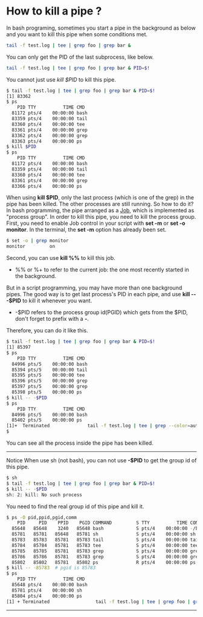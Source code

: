 # How to kill a pipe ?

In bash programing, sometimes you start a pipe in the background as below and you want to kill this pipe when some conditions met.

```bash
tail -f test.log | tee | grep foo | grep bar &
```

You can only get the PID of the last subprocess, like below.

```bash
tail -f test.log | tee | grep foo | grep bar & PID=$!
```

You cannot just use *kill $PID* to kill this pipe.

```bash
$ tail -f test.log | tee | grep foo | grep bar & PID=$!
[1] 83362
$ ps
    PID TTY          TIME CMD
  81172 pts/4    00:00:00 bash
  83359 pts/4    00:00:00 tail
  83360 pts/4    00:00:00 tee
  83361 pts/4    00:00:00 grep
  83362 pts/4    00:00:00 grep
  83363 pts/4    00:00:00 ps
$ kill $PID
$ ps
    PID TTY          TIME CMD
  81172 pts/4    00:00:00 bash
  83359 pts/4    00:00:00 tail
  83360 pts/4    00:00:00 tee
  83361 pts/4    00:00:00 grep
  83366 pts/4    00:00:00 ps
```

When using **kill $PID**, only the last process (which is one of the grep) in the pipe has been killed. The other processes are still running.
So how to do it?
In bash programming, the pipe arranged as a [Job](http://mywiki.wooledge.org/BashGuide/JobControl), which is implemented as "process group".
In order to kill this pipe, you need to kill the process group.
First, you need to enable Job control in your script with **set -m** or **set -o monitor**.
In the terminal, the **set -m** option has already been set.

```bash
$ set -o | grep monitor
monitor        	on
```

Second, you can use **kill %%** to kill this job.

- %% or %+ to refer to the current job: the one most recently started in the background.

But in a script programming, you may have more than one background pipes.
The good way is to get last process's PID in each pipe, and use **kill -- -$PID** to kill it whenever you want.

- -$PID refers to the process group id(PGID) which gets from the $PID, don't forget to prefix with a **-**.

Therefore, you can do it like this.

```bash
$ tail -f test.log | tee | grep foo | grep bar & PID=$!
[1] 85397
$ ps
    PID TTY          TIME CMD
  84996 pts/5    00:00:00 bash
  85394 pts/5    00:00:00 tail
  85395 pts/5    00:00:00 tee
  85396 pts/5    00:00:00 grep
  85397 pts/5    00:00:00 grep
  85398 pts/5    00:00:00 ps
$ kill -- -$PID
$ ps
    PID TTY          TIME CMD
  84996 pts/5    00:00:00 bash
  85402 pts/5    00:00:00 ps
[1]+  Terminated              tail -f test.log | tee | grep --color=auto foo | grep --color=auto bar
$ 
```

You can see all the process inside the pipe has been killed.
* * *
Notice
When use sh (not bash), you can not use **-$PID** to get the group id of this pipe.
```sh
$ sh
$ tail -f test.log | tee | grep foo | grep bar & PID=$!
$ kill -- -$PID
sh: 2: kill: No such process
```
You need to find the real group id of this pipe and kill it.
```sh
$ ps -O pid,ppid,pgid,comm
    PID     PID    PPID    PGID COMMAND         S TTY          TIME COMMAND
  85648   85648    3240   85648 bash            S pts/4    00:00:00 -/bin/bash
  85781   85781   85648   85781 sh              S pts/4    00:00:00 sh
  85783   85783   85781   85783 tail            S pts/4    00:00:00 tail -f test.
  85784   85784   85781   85783 tee             S pts/4    00:00:00 tee
  85785   85785   85781   85783 grep            S pts/4    00:00:00 grep foo
  85786   85786   85781   85783 grep            S pts/4    00:00:00 grep bar
  85802   85802   85781   85802 ps              R pts/4    00:00:00 ps -O pid,ppi
$ kill -- -85783  # pgid is 85783
$ ps
    PID TTY          TIME CMD
  85648 pts/4    00:00:00 bash
  85781 pts/4    00:00:00 sh
  85804 pts/4    00:00:00 ps
[1] + Terminated                 tail -f test.log | tee | grep foo | grep bar

```
* * *
